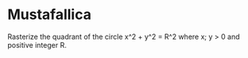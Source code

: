 # Mustafallica
Rasterize the quadrant of the circle x^2 + y^2 = R^2 where x; y > 0 and positive integer R.
